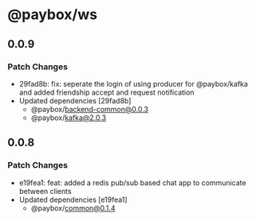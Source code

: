 # @paybox/ws

## 0.0.9

### Patch Changes

- 29fad8b: fix: seperate the login of using producer for @paybox/kafka and added friendship accept and request notification
- Updated dependencies [29fad8b]
  - @paybox/backend-common@0.0.3
  - @paybox/kafka@2.0.3

## 0.0.8

### Patch Changes

- e19fea1: feat: added a redis pub/sub based chat app to communicate between clients
- Updated dependencies [e19fea1]
  - @paybox/common@0.1.4
